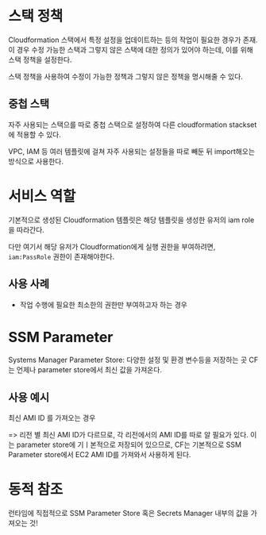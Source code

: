 
# 스택 정책

Cloudformation 스택에서 특정 설정을 업데이트하는 등의 작업이 필요한 경우가 존재. 이 경우 수정 가능한 스택과 그렇지 않은 스택에 대한 정의가 있어야 하는데, 이를 위해 스택 정책을 설정한다.

스택 정책을 사용하여 수정이 가능한 정책과 그렇지 않은 정책을 명시해줄 수 있다.


## 중첩 스택

자주 사용되는 스택으를 따로 중첩 스택으로 설정하여 다른 cloudformation stackset에 적용할 수 있다.

VPC, IAM 등 여러 템플릿에 걸쳐 자주 사용되는 설정들을 따로 빼둔 뒤 import해오는 방식으로 사용한다.

# 서비스 역할

기본적으로 생성된 Cloudformation 템플릿은 해당 템플릿을 생성한 유저의 iam role을 따라간다. 

다만 여기서 해당 유저가 Cloudformation에게 실행 권한을 부여하려면, `iam:PassRole` 권한이 존재해야한다.

## 사용 사례

- 작업 수행에 필요한 최소한의 권한만 부여하고자 하는 경우


# SSM Parameter

Systems Manager Parameter Store: 다양한 설정 및 환경 변수등을 저장하는 곳
CF는 언제나 parameter store에서 최신 값을 가져온다.

## 사용 예시

최신 AMI ID 를 가져오는 경우

=> 리전 별 최신 AMI ID가 다르므로, 각 리전에서의 AMI ID를 따로 알 필요가 있다.
이는 parameter store에 기ㅣ본적으로 저장되어 있으므로, CF는 기본적으로 SSM Parameter store에서 EC2 AMI ID를 가져와서 사용하게 된다.


# 동적 참조

런타임에 직접적으로 SSM Parameter Store 혹은 Secrets Manager 내부의 값을 가져오는 것!
